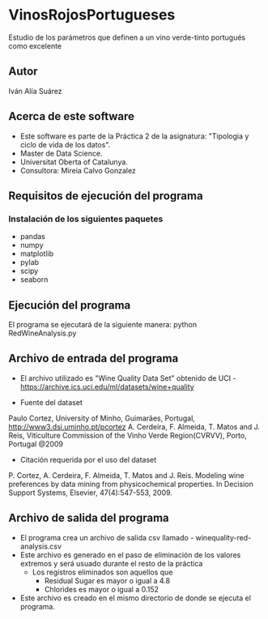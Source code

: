 # VinosRojosPortugueses
Estudio de los parámetros que definen a un vino verde-tinto portugués como excelente

## Autor
Iván Alía Suárez

## Acerca de este software
- Este software es parte de la Práctica 2 de la asignatura: "Tipologia y ciclo de vida de los datos".
- Master de Data Science.
- Universitat Oberta of Catalunya.
- Consultora: Mireia Calvo Gonzalez

## Requisitos de ejecución del programa
### Instalación de los siguientes paquetes
- pandas
- numpy
- matplotlib
- pylab
- scipy
- seaborn
  
## Ejecución del programa
El programa se ejecutará de la siguiente manera:
python RedWineAnalysis.py

## Archivo de entrada del programa
- El archivo utilizado es "Wine Quality Data Set" obtenido de UCI - https://archive.ics.uci.edu/ml/datasets/wine+quality

- Fuente del dataset 

Paulo Cortez, University of Minho, Guimarães, Portugal, http://www3.dsi.uminho.pt/pcortez 
A. Cerdeira, F. Almeida, T. Matos and J. Reis, Viticulture Commission of the Vinho Verde Region(CVRVV), Porto, Portugal 
@2009

- Citación requerida por el uso del dataset

P. Cortez, A. Cerdeira, F. Almeida, T. Matos and J. Reis. 
Modeling wine preferences by data mining from physicochemical properties. In Decision Support Systems, Elsevier, 47(4):547-553, 2009.

## Archivo de salida del programa
- El programa crea un archivo de salida csv llamado - winequality-red-analysis.csv
- Este archivo es generado en el paso de eliminación de los valores extremos y será usuado durante el resto de la práctica
  - Los registros eliminados son aquellos que
    - Residual Sugar es mayor o igual a 4.8 
    - Chlorides es mayor o igual a 0.152
- Este archivo es creado en el mismo directorio de donde se ejecuta el programa.

